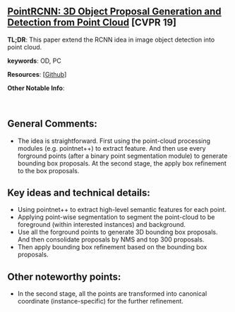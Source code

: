 [PointRCNN: 3D Object Proposal Generation and Detection from Point Cloud](https://arxiv.org/pdf/1812.04244.pdf) [CVPR 19]
---------------	

__TL;DR__: This paper extend the RCNN idea in image object detection into point cloud. 

__keywords__: OD, PC

__Resources__: [[Github](https://github.com/sshaoshuai/PointRCNN)] 

__Other Notable Info__: 

<br/>    

General Comments:
------
* The idea is straightforward. First using the point-cloud processing modules (e.g. pointnet++) to extract feature. And then
use every forground points (after a binary point segmentation module) to generate bounding box proposals. At the second stage,
the apply box refinement to the box proposals.


Key ideas and technical details:
------
* Using pointnet++ to extract high-level semantic features for each point. 
* Applying point-wise segmentation to segment the point-cloud to be foreground (within interested instances) and background.
* Use all the forground points to generate 3D bounding box proposals. And then consolidate proposals by NMS and top 300 proposals.
* Then apply bounding box refinement based on the bounding box proposals.

Other noteworthy points:
------
* In the second stage, all the points are transformed into canonical coordinate (instance-specific) for the further refinement.


